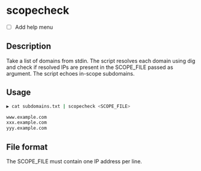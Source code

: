 # scopecheck

- [ ] Add help menu

## Description
Take a list of domains from stdin. The script resolves each domain using dig and check if resolved IPs are present in the SCOPE_FILE passed as argument. The script echoes in-scope subdomains.

## Usage

```bash
▶ cat subdomains.txt | scopecheck <SCOPE_FILE>

www.example.com
xxx.example.com
yyy.example.com
```

## File format
The SCOPE_FILE must contain one IP address per line.
